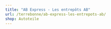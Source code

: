```yaml
---
title: "AB Express - Les entrepôts AB"
url: /terrebonne/ab-express-les-entrepots-ab/
shop: Autoteile
---
```

